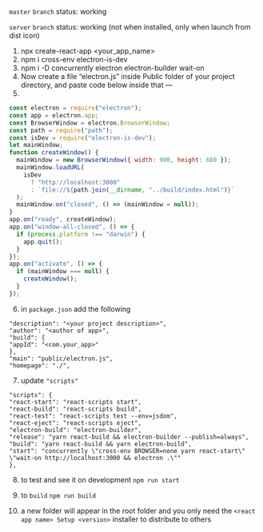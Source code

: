 `master` `branch` status: working

`server` `branch` status: working (not when installed, only when launch from dist icon)


1. npx create-react-app <your_app_name>
2. npm i cross-env electron-is-dev
3. npm i -D concurrently electron electron-builder wait-on
4. Now create a file “electron.js” inside Public folder of your project directory, and paste code below inside that —
5.
```js
const electron = require("electron");
const app = electron.app;
const BrowserWindow = electron.BrowserWindow;
const path = require("path");
const isDev = require("electron-is-dev");
let mainWindow;
function createWindow() {
  mainWindow = new BrowserWindow({ width: 900, height: 680 });
  mainWindow.loadURL(
    isDev
      ? "http://localhost:3000"
      : `file://${path.join(__dirname, "../build/index.html")}`
  );
  mainWindow.on("closed", () => (mainWindow = null));
}
app.on("ready", createWindow);
app.on("window-all-closed", () => {
  if (process.platform !== "darwin") {
    app.quit();
  }
});
app.on("activate", () => {
  if (mainWindow === null) {
    createWindow();
  }
});
```
6. in `package.json` add the following
```
"description": "<your project description>",
"author": "<author of app>",
"build": {
"appId": "<com.your_app>"
},
"main": "public/electron.js",
"homepage": "./",
```
7. update `"scripts"`
```
"scripts": {
"react-start": "react-scripts start",
"react-build": "react-scripts build",
"react-test": "react-scripts test --env=jsdom",
"react-eject": "react-scripts eject",
"electron-build": "electron-builder",
"release": "yarn react-build && electron-builder --publish=always",
"build": "yarn react-build && yarn electron-build",
"start": "concurrently \"cross-env BROWSER=none yarn react-start\" \"wait-on http://localhost:3000 && electron .\""
},
```
8. to test and see it on development
`npm run start`

9. to `build` 
`npm run build`

10. a new folder will appear in the root folder and you only need the 
`<react app name> Setup <version>` installer to distribute to others